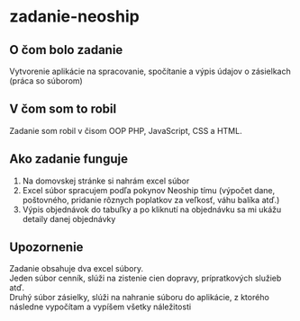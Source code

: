 # zadanie-neoship
## O čom bolo zadanie
Vytvorenie aplikácie na spracovanie, spočítanie a výpis údajov o zásielkach (práca so súborom)

## V čom som to robil
Zadanie som robil v čisom OOP PHP, JavaScript, CSS a HTML.

## Ako zadanie funguje
1. Na domovskej stránke si nahrám excel súbor
2. Excel súbor spracujem podľa pokynov Neoship tímu (výpočet dane, poštovného, pridanie rôznych poplatkov za veľkosť, váhu balíka atď.)
3. Výpis objednávok do tabuľky a po kliknutí na objednávku sa mi ukážu detaily danej objednávky

## Upozornenie
Zadanie obsahuje dva excel súbory.  
Jeden súbor cenník, slúži na zistenie cien dopravy, prípratkových služieb atď.  
Druhý súbor zásielky, slúži na nahranie súboru do aplikácie, z ktorého následne vypočítam a vypíšem všetky náležitosti

